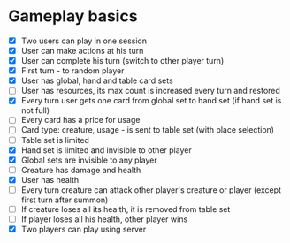# Gameplay basics

- [x] Two users can play in one session
- [x] User can make actions at his turn
- [x] User can complete his turn (switch to other player turn)
- [x] First turn - to random player
- [x] User has global, hand and table card sets
- [ ] User has resources, its max count is increased every turn and restored
- [x] Every turn user gets one card from global set to hand set (if hand set is not full)
- [ ] Every card has a price for usage
- [ ] Card type: creature, usage - is sent to table set (with place selection)
- [ ] Table set is limited
- [x] Hand set is limited and invisible to other player
- [x] Global sets are invisible to any player
- [ ] Creature has damage and health
- [x] User has health
- [ ] Every turn creature can attack other player's creature or player (except first turn after summon)
- [ ] If creature loses all its health, it is removed from table set
- [ ] If player loses all his health, other player wins
- [x] Two players can play using server
